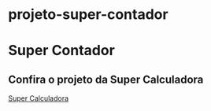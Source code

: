 # projeto-super-contador
 <h1>Super Contador</h1>
 <h2>Confira o projeto da Super Calculadora</h2>
 <a href="https://renansilsan.github.io/projeto-super-contador/">Super Calculadora</a>
